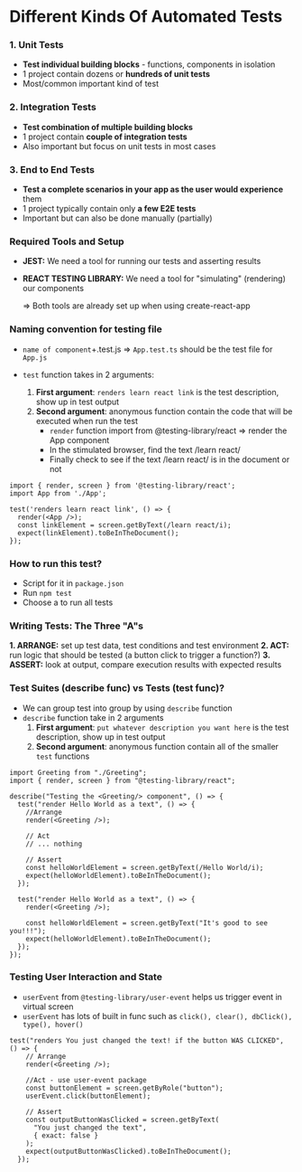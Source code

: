 # Different Kinds Of Automated Tests

### 1. Unit Tests

- **Test individual building blocks** - functions, components in isolation
- 1 project contain dozens or **hundreds of unit tests**
- Most/common important kind of test

### 2. Integration Tests

- **Test combination of multiple building blocks**
- 1 project contain **couple of integration tests**
- Also important but focus on unit tests in most cases

### 3. End to End Tests

- **Test a complete scenarios in your app as the user would experience** them
- 1 project typically contain only **a few E2E tests**
- Important but can also be done manually (partially)

### Required Tools and Setup

- **JEST:** We need a tool for running our tests and asserting results
- **REACT TESTING LIBRARY:** We need a tool for "simulating" (rendering) our components

  => Both tools are already set up when using create-react-app

### Naming convention for testing file

- `name of component`+.test.js => `App.test.ts` should be the test file for `App.js`

- `test` function takes in 2 arguments:
  1. **First argument**: `renders learn react link` is the test description, show up in test output
  2. **Second argument**: anonymous function contain the code that will be executed when run the test
     - `render` function import from @testing-library/react => render the App component
     - In the stimulated browser, find the text /learn react/
     - Finally check to see if the text /learn react/ is in the document or not

```
import { render, screen } from '@testing-library/react';
import App from './App';

test('renders learn react link', () => {
  render(<App />);
  const linkElement = screen.getByText(/learn react/i);
  expect(linkElement).toBeInTheDocument();
});
```

### How to run this test?

- Script for it in `package.json`
- Run `npm test`
- Choose a to run all tests

### Writing Tests: The Three "A"s

**1. ARRANGE:** set up test data, test conditions and test environment
**2. ACT:** run logic that should be tested (a button click to trigger a function?)
**3. ASSERT:** look at output, compare execution results with expected results

### Test Suites (describe func) vs Tests (test func)?

- We can group test into group by using `describe` function
- `describe` function take in 2 arguments
  1. **First argument**: `put whatever description you want here` is the test description, show up in test output
  2. **Second argument**: anonymous function contain all of the smaller `test` functions

```
import Greeting from "./Greeting";
import { render, screen } from "@testing-library/react";

describe("Testing the <Greeting/> component", () => {
  test("render Hello World as a text", () => {
    //Arrange
    render(<Greeting />);

    // Act
    // ... nothing

    // Assert
    const helloWorldElement = screen.getByText(/Hello World/i);
    expect(helloWorldElement).toBeInTheDocument();
  });

  test("render Hello World as a text", () => {
    render(<Greeting />);

    const helloWorldElement = screen.getByText("It's good to see you!!!");
    expect(helloWorldElement).toBeInTheDocument();
  });
});

```

### Testing User Interaction and State

- `userEvent` from `@testing-library/user-event` helps us trigger event in virtual screen
- `userEvent` has lots of built in func such as `click(), clear(), dbClick(), type(), hover()`

```
test("renders You just changed the text! if the button WAS CLICKED", () => {
    // Arrange
    render(<Greeting />);

    //Act - use user-event package
    const buttonElement = screen.getByRole("button");
    userEvent.click(buttonElement);

    // Assert
    const outputButtonWasClicked = screen.getByText(
      "You just changed the text",
      { exact: false }
    );
    expect(outputButtonWasClicked).toBeInTheDocument();
  });
```
